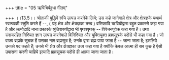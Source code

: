 +++
title = "05 ऋषिभिर्बहुधा गीतम्"

+++
।।13.5।। श्रोताकी बुद्धिमें रुचि उत्पन्न करनेके लिये; उस कहे जानेवाले
क्षेत्र और क्षेत्रज्ञके यथार्थ स्वरूपकी स्तुति करते हैं --, ( यह क्षेत्र
और क्षेत्रज्ञका तत्त्व ) वसिष्ठादि ऋषियोंद्वारा बहुत प्रकारसे कहा गया है
और ऋग्वेदादि नाना प्रकारके श्रुतिवाक्योंद्वारा भी पृथक्पृथक् --
विवेचनपूर्वक कहा गया है। तथा संशयरहित निश्चित ज्ञान उत्पन्न करनेवाले
विनिश्चित और युक्तियुक्त ब्रह्मसूत्रके पदोंसे भी कहा गया है। जो वाक्य
ब्रह्मके सूचक हैं उसका नाम ब्रह्मसूत्र है; उनके द्वारा ब्रह्म पाया जाता
है -- जाना जाता है; इसलिये उनको पद कहते हैं; उनसे भी क्षेत्र और
क्षेत्रज्ञका तत्त्व कहा गया है क्योंकि केवल आत्मा ही सब कुछ है ऐसी
उपासना करनी चाहिये इत्यादि ब्रह्मसूचक पदोंसे ही आत्मा जाना जाता है।
